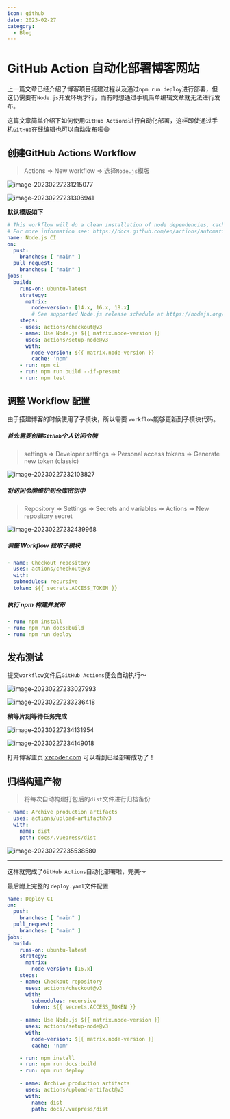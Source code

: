 ```yaml
---
icon: github
date: 2023-02-27
category:
  - Blog
---
```


# GitHub Action 自动化部署博客网站

上一篇文章已经介绍了博客项目搭建过程以及通过`npm run deploy`进行部署，但这仍需要有`Node.js`开发环境才行，而有时想通过手机简单编辑文章就无法进行发布。

这篇文章简单介绍下如何使用`GitHub Actions`进行自动化部署，这样即使通过手机`GitHub`在线编辑也可以自动发布啦😄



## 创建GitHub Actions Workflow

> Actions => New workflow => 选择`Node.js`模版

![image-20230227231215077](https://static.xzcoder.com/markdown/image-20230227231215077.png)

![image-20230227231306941](https://static.xzcoder.com/markdown/image-20230227231306941.png)

**默认模版如下**

```yaml
# This workflow will do a clean installation of node dependencies, cache/restore them, build the source code and run tests across different versions of node
# For more information see: https://docs.github.com/en/actions/automating-builds-and-tests/building-and-testing-nodejs
name: Node.js CI
on:
  push:
    branches: [ "main" ]
  pull_request:
    branches: [ "main" ]
jobs:
  build:
    runs-on: ubuntu-latest
    strategy:
      matrix:
        node-version: [14.x, 16.x, 18.x]
        # See supported Node.js release schedule at https://nodejs.org/en/about/releases/
    steps:
    - uses: actions/checkout@v3
    - name: Use Node.js ${{ matrix.node-version }}
      uses: actions/setup-node@v3
      with:
        node-version: ${{ matrix.node-version }}
        cache: 'npm'
    - run: npm ci
    - run: npm run build --if-present
    - run: npm test
```

## 调整 Workflow 配置

由于搭建博客的时候使用了子模块，所以需要 `workflow`能够更新到子模块代码。

##### 首先需要创建`GitHub`个人访问令牌

> settings => Developer settings => Personal access tokens => Generate new token (classic)

![image-20230227232103827](https://static.xzcoder.com/markdown/image-20230227232103827.png)



##### 将访问令牌维护到仓库密钥中

> Repository => Settings => Secrets and variables => Actions => New repository secret

![image-20230227232439968](https://static.xzcoder.com/markdown/image-20230227232439968.png)

##### 调整 Workflow 拉取子模块

```yaml
- name: Checkout repository
  uses: actions/checkout@v3
  with:
  submodules: recursive
  token: ${{ secrets.ACCESS_TOKEN }}
```

##### 执行 npm 构建并发布

```yaml
- run: npm install
- run: npm run docs:build
- run: npm run deploy
```



## 发布测试

提交`workflow`文件后`GitHub Actions`便会自动执行～

![image-20230227233027993](https://static.xzcoder.com/markdown/image-20230227233027993.png)

![image-20230227233236418](https://static.xzcoder.com/markdown/image-20230227233236418.png)

**稍等片刻等待任务完成**

![image-20230227234131954](https://static.xzcoder.com/markdown/image-20230227234131954.png)

![image-20230227234149018](https://static.xzcoder.com/markdown/image-20230227234149018.png)

打开博客主页 [xzcoder.com](http://xzcoder.com) 可以看到已经部署成功了！



## 归档构建产物

> 将每次自动构建打包后的`dist`文件进行归档备份

```yaml
- name: Archive production artifacts
  uses: actions/upload-artifact@v3
  with:
  	name: dist
  	path: docs/.vuepress/dist
```

![image-20230227235538580](https://static.xzcoder.com/markdown/image-20230227235538580.png)



---------

这样就完成了`GitHub Actions`自动化部署啦，完美～

最后附上完整的 `deploy.yaml`文件配置

```yaml
name: Deploy CI
on:
  push:
    branches: [ "main" ]
  pull_request:
    branches: [ "main" ]
jobs:
  build:
    runs-on: ubuntu-latest
    strategy:
      matrix:
        node-version: [16.x]
    steps:
    - name: Checkout repository
      uses: actions/checkout@v3
      with:
        submodules: recursive
        token: ${{ secrets.ACCESS_TOKEN }}
    
    - name: Use Node.js ${{ matrix.node-version }}
      uses: actions/setup-node@v3
      with:
        node-version: ${{ matrix.node-version }}
        cache: 'npm'

    - run: npm install
    - run: npm run docs:build
    - run: npm run deploy
    
    - name: Archive production artifacts
      uses: actions/upload-artifact@v3
      with:
        name: dist
        path: docs/.vuepress/dist

```





